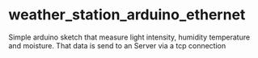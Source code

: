 # weather_station_arduino_ethernet

Simple arduino sketch that measure light intensity, humidity temperature and moisture. That data is send to an Server via a tcp connection
